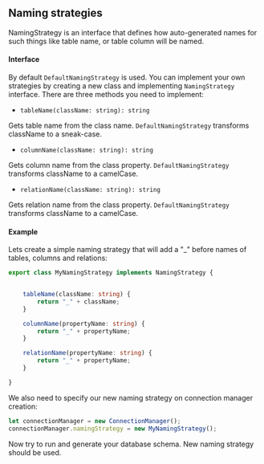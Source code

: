 ## Naming strategies

NamingStrategy is an interface that defines how auto-generated names for such things like table name, or table column
will be named.

#### Interface

By default `DefaultNamingStrategy` is used.
You can implement your own strategies by creating a new class and implementing `NamingStrategy` interface.
There are three methods you need to implement:

* `tableName(className: string): string`

Gets table name from the class name. `DefaultNamingStrategy` transforms className to a sneak-case.

* `columnName(className: string): string`

Gets column name from the class property. `DefaultNamingStrategy` transforms className to a camelCase.

* `relationName(className: string): string`

Gets relation name from the class property. `DefaultNamingStrategy` transforms className to a camelCase.

#### Example

Lets create a simple naming strategy that will add a "_" before names of tables, columns and relations:

```typescript
export class MyNamingStrategy implements NamingStrategy {


    tableName(className: string) {
        return "_" + className;
    }

    columnName(propertyName: string) {
        return "_" + propertyName;
    }

    relationName(propertyName: string) {
        return "_" + propertyName;
    }

}
```

We also need to specify our new naming strategy on connection manager creation:

```typescript
let connectionManager = new ConnectionManager();
connectionManager.namingStrategy = new MyNamingStrategy();
```

Now try to run and generate your database schema. New naming strategy should be used.